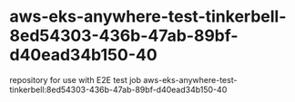 # aws-eks-anywhere-test-tinkerbell-8ed54303-436b-47ab-89bf-d40ead34b150-40
repository for use with E2E test job aws-eks-anywhere-test-tinkerbell:8ed54303-436b-47ab-89bf-d40ead34b150-40

